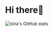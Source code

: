 # Hi there:wave:
![Isha's GitHub stats](https://github-readme-stats.vercel.app/api?username=Isha-1290&show_icons=true&theme=radical)
<!--
**Isha-1290/Isha-1290** is a ✨ _special_ ✨ repository because its `README.md` (this file) appears on your GitHub profile.

Here are some ideas to get you started:

- 🔭 I’m currently working on ...
- 🌱 I’m currently learning ...
- 👯 I’m looking to collaborate on ...
- 🤔 I’m looking for help with ...
- 💬 Ask me about ...
- 📫 How to reach me: ...
- 😄 Pronouns: ...
- ⚡ Fun fact: ...
-->
